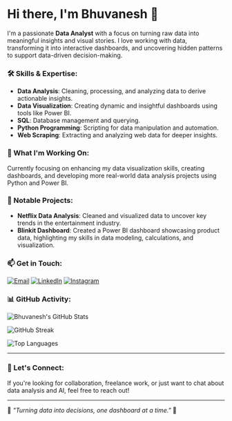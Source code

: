 # Hi there, I'm Bhuvanesh 👋

I'm a passionate **Data Analyst** with a focus on turning raw data into meaningful insights and visual stories. I love working with data, transforming it into interactive dashboards, and uncovering hidden patterns to support data-driven decision-making.

### 🛠️ Skills & Expertise:
- **Data Analysis**: Cleaning, processing, and analyzing data to derive actionable insights.
- **Data Visualization**: Creating dynamic and insightful dashboards using tools like Power BI.
- **SQL**: Database management and querying.
- **Python Programming**: Scripting for data manipulation and automation.
- **Web Scraping**: Extracting and analyzing web data for deeper insights.

### 🌱 What I'm Working On:
Currently focusing on enhancing my data visualization skills, creating dashboards, and developing more real-world data analysis projects using Python and Power BI.

### 💼 Notable Projects:
- **Netflix Data Analysis**: Cleaned and visualized data to uncover key trends in the entertainment industry.
- **Blinkit Dashboard**: Created a Power BI dashboard showcasing product data, highlighting my skills in data modeling, calculations, and visualization.

### 📫 Get in Touch:
[![Email](https://img.shields.io/badge/Gmail-D14836?style=for-the-badge&logo=gmail&logoColor=white)](mailto:bhuvaneshh2004@gmail.com)
[![LinkedIn](https://img.shields.io/badge/LinkedIn-0A66C2?style=for-the-badge&logo=linkedin&logoColor=white)](https://www.linkedin.com/in/bhuvanesh-a-47b02a256/)
[![Instagram](https://img.shields.io/badge/Instagram-E4405F?style=for-the-badge&logo=instagram&logoColor=white)](https://www.instagram.com/bhuvanesh1605/profilecard/?igsh=NjN0N2s0MDRsdXdr)

### 📊 GitHub Activity:
![Bhuvanesh's GitHub Stats](https://github-readme-stats.vercel.app/api?username=Bhuvanesh&show_icons=true&theme=radical)

![GitHub Streak](https://github-readme-streak-stats.herokuapp.com/?user=bhuvanesh&theme=radical)

![Top Languages](https://github-readme-stats.vercel.app/api/top-langs/?username=bhuvanesh&layout=compact&theme=radical)

---

### 💬 Let's Connect:
If you're looking for collaboration, freelance work, or just want to chat about data analysis and AI, feel free to reach out!

---

🌟 *"Turning data into decisions, one dashboard at a time."* 🌟



